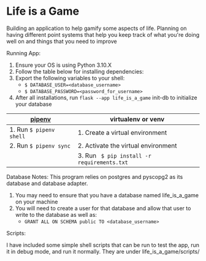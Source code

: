 # Life is a Game
Building an application to help gamify some aspects of life. Planning on having different point systems that help you keep track of what you're doing well on and things that you need to improve


Running App:
1. Ensure your OS is using Python 3.10.X
2. Follow the table below for installing dependencies: 
3. Export the following variables to your shell:
    - `$ DATABASE_USER=<database_username>`
    - `$ DATABASE_PASSWORD=<password_for_username>`
4. After all installations, run `flask --app life_is_a_game` init-db to initialize your database

| [pipenv](https://pipenv.pypa.io/en/latest/)| virtualenv or venv |
| ------- | ------- |
| 1. Run `$ pipenv shell ` | 1. Create a virtual environment |
| 2. Run `$ pipenv sync` | 2. Activate the virtual environment | 
| | 3. Run ` $ pip install -r requirements.txt` |

Database Notes:
This program relies on postgres and pyscopg2 as its database and database adapter.

1. You may need to ensure that you have a database named life_is_a_game on your machine
2. You will need to create a user for that database and allow that user to write to the database as well as:
    - `GRANT ALL ON SCHEMA public TO <database_username>`

Scripts:

I have included some simple shell scripts that can be run to test the app, run it in debug mode, and run it normally. They are under life_is_a_game/scripts/
